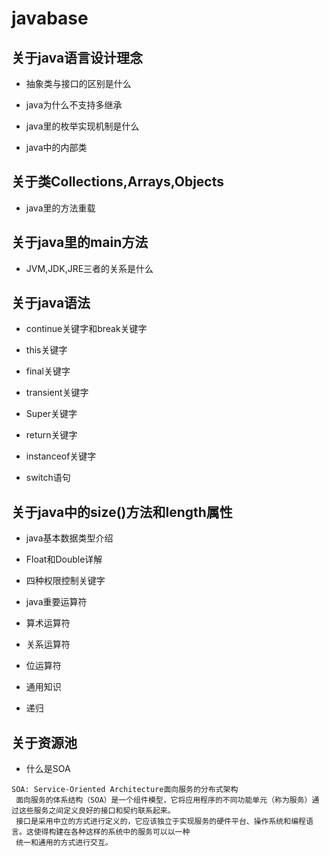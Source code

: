 # javabase

## 关于java语言设计理念

- 抽象类与接口的区别是什么

- java为什么不支持多继承

- java里的枚举实现机制是什么

- java中的内部类

## 关于类Collections,Arrays,Objects

- java里的方法重载

## 关于java里的main方法

- JVM,JDK,JRE三者的关系是什么

## 关于java语法

- continue关键字和break关键字

- this关键字

- final关键字

- transient关键字

- Super关键字

- return关键字

- instanceof关键字

- switch语句

## 关于java中的size()方法和length属性

- java基本数据类型介绍

- Float和Double详解

- 四种权限控制关键字

- java重要运算符

- 算术运算符

- 关系运算符

- 位运算符

- 通用知识

- 递归

## 关于资源池

- 什么是SOA
```
SOA: Service-Oriented Architecture面向服务的分布式架构
 面向服务的体系结构（SOA）是一个组件模型，它将应用程序的不同功能单元（称为服务）通过这些服务之间定义良好的接口和契约联系起来。
 接口是采用中立的方式进行定义的，它应该独立于实现服务的硬件平台、操作系统和编程语言。这使得构建在各种这样的系统中的服务可以以一种
 统一和通用的方式进行交互。
```
